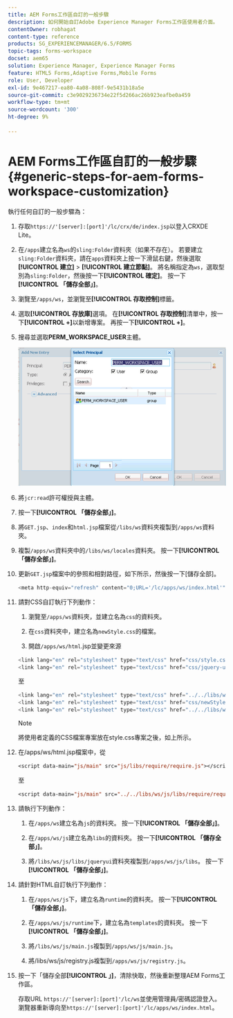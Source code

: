 ```yaml
---
title: AEM Forms工作區自訂的一般步驟
description: 如何開始自訂Adobe Experience Manager Forms工作區使用者介面。
contentOwner: robhagat
content-type: reference
products: SG_EXPERIENCEMANAGER/6.5/FORMS
topic-tags: forms-workspace
docset: aem65
solution: Experience Manager, Experience Manager Forms
feature: HTML5 Forms,Adaptive Forms,Mobile Forms
role: User, Developer
exl-id: 9e467217-ea80-4a08-808f-9e5431b18a5e
source-git-commit: c3e9029236734e22f5d266ac26b923eafbe0a459
workflow-type: tm+mt
source-wordcount: '300'
ht-degree: 9%

---
```


# AEM Forms工作區自訂的一般步驟 {#generic-steps-for-aem-forms-workspace-customization}

執行任何自訂的一般步驟為：

1. 存取`https://'[server]:[port]'/lc/crx/de/index.jsp`以登入CRXDE Lite。
1. 在`/apps`建立名為`ws`的`sling:Folder`資料夾（如果不存在）。 若要建立`sling:Folder`資料夾，請在`apps`資料夾上按一下滑鼠右鍵，然後選取&#x200B;**[!UICONTROL 建立]** > **[!UICONTROL 建立節點]**。 將名稱指定為`ws`，選取型別為`sling:Folder`，然後按一下&#x200B;**[!UICONTROL 確定]**。 按一下&#x200B;**[!UICONTROL 「儲存全部」]**。
1. 瀏覽至`/apps/ws`，並瀏覽至&#x200B;**[!UICONTROL 存取控制]**&#x200B;標籤。
1. 選取&#x200B;**[!UICONTROL 存放庫]**&#x200B;選項。 在&#x200B;**[!UICONTROL 存取控制]**&#x200B;清單中，按一下&#x200B;**[!UICONTROL +]**&#x200B;以新增專案。 再按一下&#x200B;**[!UICONTROL +]**。
1. 搜尋並選取&#x200B;**PERM_WORKSPACE_USER**&#x200B;主體。

   ![選取PERM_WORKSPACE_USER主體作為自訂HTML Workspace的一般步驟的一部分](assets/perm_workspace_user.png)

1. 將`jcr:read`許可權授與主體。
1. 按一下&#x200B;**[!UICONTROL 「儲存全部」]**。
1. 將`GET.jsp`、`index`和`html.jsp`檔案從`/libs/ws`資料夾複製到`/apps/ws`資料夾。
1. 複製`/apps/ws`資料夾中的`/libs/ws/locales`資料夾。 按一下&#x200B;**[!UICONTROL 「儲存全部」]**。
1. 更新`GET.jsp`檔案中的參照和相對路徑，如下所示，然後按一下[儲存全部]。**&#x200B;**

   ```javascript
   <meta http-equiv="refresh" content="0;URL='/lc/apps/ws/index.html'" />
   ```

1. 請對CSS自訂執行下列動作：

   1. 瀏覽至`/apps/ws`資料夾，並建立名為`css`的資料夾。

   1. 在`css`資料夾中，建立名為`newStyle.css`的檔案。

   1. 開啟`/apps/ws/html`.jsp並變更來源

   ```javascript
   <link lang="en" rel="stylesheet" type="text/css" href="css/style.css" />
   <link lang="en" rel="stylesheet" type="text/css" href="css/jquery-ui.css"/>
   ```

   至

   ```javascript
   <link lang="en" rel="stylesheet" type="text/css" href="../../libs/ws/css/style.css" />
   <link lang="en" rel="stylesheet" type="text/css" href="css/newStyle.css" />
   <link lang="en" rel="stylesheet" type="text/css" href="../../libs/ws/css/jquery-ui.css"/>
   ```

   >[!NOTE]
   >
   >將使用者定義的CSS檔案專案放在style.css專案之後，如上所示。

1. 在/apps/ws/html.jsp檔案中，從

   ```jsp
   <script data-main="js/main" src="js/libs/require/require.js"></script>
   ```

   至

   ```jsp
   <script data-main="js/main" src="../../libs/ws/js/libs/require/require.js"></script>
   ```

1. 請執行下列動作：

   1. 在`/apps/ws`建立名為`js`的資料夾。 按一下&#x200B;**[!UICONTROL 「儲存全部」]**。

   1. 在`/apps/ws/js`建立名為`libs`的資料夾。 按一下&#x200B;**[!UICONTROL 「儲存全部」]**。

   1. 將`/libs/ws/js/libs/jqueryui`資料夾複製到`/apps/ws/js/libs`。 按一下&#x200B;**[!UICONTROL 「儲存全部」]**。

1. 請針對HTML自訂執行下列動作：

   1. 在`/apps/ws/js`下，建立名為`runtime`的資料夾。 按一下&#x200B;**[!UICONTROL 「儲存全部」]**。

   1. 在`/apps/ws/js/runtime`下，建立名為`templates`的資料夾。 按一下&#x200B;**[!UICONTROL 「儲存全部」]**。

   1. 將`/libs/ws/js/main.js`複製到`/apps/ws/js/main.js`。

   1. 將/libs/ws/js/registry.js複製到`/apps/ws/js/registry.js`。

1. 按一下「儲存全部&#x200B;**[!UICONTROL 」]**，清除快取，然後重新整理AEM Forms工作區。

   存取URL `https://'[server]:[port]'/lc/ws`並使用管理員/密碼認證登入。 瀏覽器重新導向至`https://'[server]:[port]'/lc/apps/ws/index.html`。
